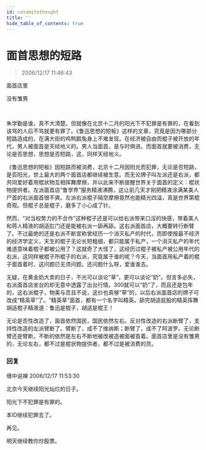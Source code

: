 ```yaml
---
id: catamitethought
title: ''
hide_table_of_contents: true
---
```


# 面首思想的短路

> 2006/12/17 11:46:43

<div style={{fontSize: 'xxx-large', fontWeight: '500', color: '#009900', textAlign: 'center', lineHeight: '120%'}}>

面首店里

没有雏男

</div><br/>


朱学勤是谁，真不大清楚。但就像在北京十二月的阳光下不犯罪是有罪的，在看到该骂的人后不骂就更有罪了。《鲁迅思想的短板》这样的文章，究竟是因为哪部分短路造成的，在满大街的鸡鸭鹅兔身上不难发现。在经济被自由而棍子被开放的年代，男人被面首是天经地义的。男人当面首，是与时俱进。而面首就要被消费，无论是否思想，思想是否短路，这，同样天经地义。


《鲁迅思想的短板》因短路而被消费，北京十二月因阳光而犯罪，无论是否短路，是否阳光，世上最大的两个面首店都继续被生意。而无论牌子叫左派还是右派，都共同爱好着用棍状物互相挥舞摩擦，并以此来不断提醒世界关于面首的定义：棍状物提供者。左派面首店“鲁学界”服务精液沸腾，这让前几天才刚把精液涂满某美人尸首的右派面首很不爽。左派右派棍子隔空摩擦竟然也能精光四溢，真是世界第棍奇观。但棍子总是棍子，磨多了小心成了针。

然而，“对当权势力的不合作”这种棍子还是可以给右派带来口淫的快感，带着美人和蒋人精液的胡适肛门还是能被右派一舔再舔。这右派面首店，大概要转行断臂了。不过最绝的还是右派不断宣称曾经历一个消灭私产的时代，而即使按最不经济的经济学定义，天生的棍子无论长短粗细，都只能属于私产，一个消灭私产的年代难道意味着棍子都被公用了？这就奇了大怪了，这经历过棍子被私产被公用年代的右派，这同样被棍子所棍子的右派，究竟属于谁的呢？今天，当面首用私产着的棍子面首着时，这问题已无须问题。还问题什么呀，爱谁谁去。

无疑，在黄金奶大卖的日子，不光可以谈论“草”，更可以谈论“奶”。但言多必失，右派面首店坐台的却无意中透露了出台行情。300就可以“奶”了，而且还是包年的，这右派棍子，物美与否且不说，这价也真够“草”的，以后右派面首店的牌子可改成“精英草”了。“精英草”面首，都有一个名字叫精英。舔完胡适屁股的精英挥舞胡适棍子精液道：鲁迅是棍子，胡适是棍王！

无论是否性改造了，面首依然国民，国民依然左右。反对性改造的右派断臂了，支持性改造的左派臂断了。臂断了，成不了维纳斯；断臂了，成不了阿波罗。无论断臂还是臂断，不断的依然是左右不断地被改被造被面被首着。面首店里是没有雏男的，无论左右，都不过是棍状物提供者，都不过是被消费的货。

### 回复

<div class='blog-comment'>
<span class='blog-comment-chan'>缠中说禅</span> 2006/12/17 11:53:30<br/>

北京今天继续阳光灿烂的日子。

阳光下不犯罪是有罪的。

本ID继续犯罪去了。

再见。

明天继续教你炒股票。
</div>